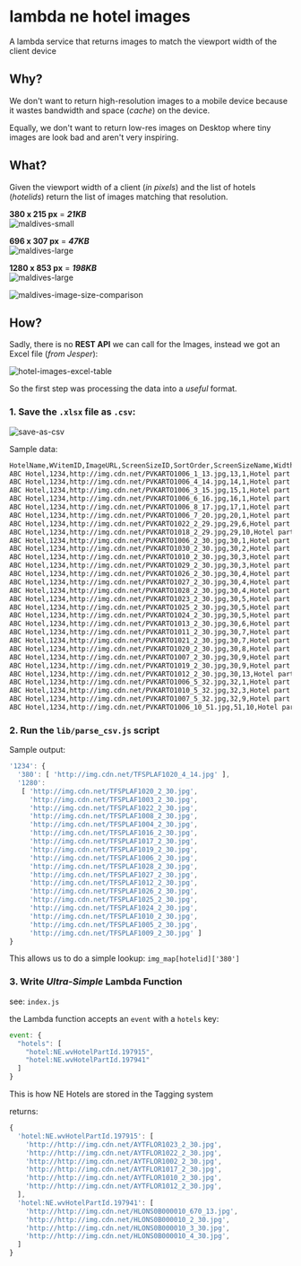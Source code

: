 # lambda ne hotel images

A lambda service that returns images to match the viewport width of the client device

## Why?

We don't want to return high-resolution images to a mobile device
because it wastes bandwidth and space (*cache*) on the device.

Equally, we don't want to return low-res images on Desktop where tiny
images are look bad and aren't very inspiring.

## What?

Given the viewport width of a client (*in pixels*) and the list of
hotels (*hotelids*) return the list of images matching that resolution.

**380 x 215 px** = ***21KB***  
![maldives-small](https://cloud.githubusercontent.com/assets/194400/14723429/604477c4-0811-11e6-9cbc-fd6da4b08341.jpg)

**696 x	307 px** = ***47KB***  
![maldives-large](https://cloud.githubusercontent.com/assets/194400/14723460/89fea27e-0811-11e6-8ba4-d474a7911091.jpg)

**1280 x 853 px** = ***198KB***  
![maldives-large](https://cloud.githubusercontent.com/assets/194400/14721333/2bd4a37a-0806-11e6-9af8-2969337a2356.jpg)

![maldives-image-size-comparison](https://cloud.githubusercontent.com/assets/194400/14723513/bd1c20e6-0811-11e6-8404-393c320024aa.png)

## How?

Sadly, there is no **REST API** we can call for the Images,
instead we got an Excel file (*from Jesper*):

![hotel-images-excel-table](https://cloud.githubusercontent.com/assets/194400/14721720/4b0dd570-0808-11e6-80ab-eacff0dd567b.png)

So the first step was processing the data into a *useful* format.

### 1. Save the `.xlsx` file as `.csv`:

![save-as-csv](https://cloud.githubusercontent.com/assets/194400/14721790/a4e163dc-0808-11e6-9e0b-1849d8b2cf04.png)

Sample data:

```sh
HotelName,WVitemID,ImageURL,ScreenSizeID,SortOrder,ScreenSizeName,Width,Height,ImageText
ABC Hotel,1234,http://img.cdn.net/PVKARTO1006_1_13.jpg,13,1,Hotel part large,696,307,
ABC Hotel,1234,http://img.cdn.net/PVKARTO1006_4_14.jpg,14,1,Hotel part medium,380,215,
ABC Hotel,1234,http://img.cdn.net/PVKARTO1006_3_15.jpg,15,1,Hotel part small,232,131,
ABC Hotel,1234,http://img.cdn.net/PVKARTO1006_6_16.jpg,16,1,Hotel part thumbnail,210,118,
ABC Hotel,1234,http://img.cdn.net/PVKARTO1006_8_17.jpg,17,1,Hotel part prio,210,196,
ABC Hotel,1234,http://img.cdn.net/PVKARTO1006_7_20.jpg,20,1,Hotel part thumbnail small,136,77,
ABC Hotel,1234,http://img.cdn.net/PVKARTO1022_2_29.jpg,29,6,Hotel part fullscreen standing ,631,960,2-v�relses lejlighed med balkon
ABC Hotel,1234,http://img.cdn.net/PVKARTO1018_2_29.jpg,29,10,Hotel part fullscreen standing ,631,960,
ABC Hotel,1234,http://img.cdn.net/PVKARTO1006_2_30.jpg,30,1,Hotel part fullscreen lying,1280,853,
ABC Hotel,1234,http://img.cdn.net/PVKARTO1030_2_30.jpg,30,2,Hotel part fullscreen lying,1280,853,
ABC Hotel,1234,http://img.cdn.net/PVKARTO1010_2_30.jpg,30,3,Hotel part fullscreen lying,1280,853,
ABC Hotel,1234,http://img.cdn.net/PVKARTO1029_2_30.jpg,30,3,Hotel part fullscreen lying,1280,853,
ABC Hotel,1234,http://img.cdn.net/PVKARTO1026_2_30.jpg,30,4,Hotel part fullscreen lying,1280,853,2-v�relses lejlighed med balkon
ABC Hotel,1234,http://img.cdn.net/PVKARTO1027_2_30.jpg,30,4,Hotel part fullscreen lying,1280,853,2-v�relses lejlighed med balkon
ABC Hotel,1234,http://img.cdn.net/PVKARTO1028_2_30.jpg,30,4,Hotel part fullscreen lying,1280,853,1-v�relses lejlighed med f�lles terrasse
ABC Hotel,1234,http://img.cdn.net/PVKARTO1023_2_30.jpg,30,5,Hotel part fullscreen lying,1280,853,2-v�relses lejlighed med balkon
ABC Hotel,1234,http://img.cdn.net/PVKARTO1025_2_30.jpg,30,5,Hotel part fullscreen lying,1280,853,2-v�relses lejlighed med balkon
ABC Hotel,1234,http://img.cdn.net/PVKARTO1024_2_30.jpg,30,5,Hotel part fullscreen lying,1280,853,2-v�relses lejlighed med balkon
ABC Hotel,1234,http://img.cdn.net/PVKARTO1013_2_30.jpg,30,6,Hotel part fullscreen lying,1280,853,
ABC Hotel,1234,http://img.cdn.net/PVKARTO1011_2_30.jpg,30,7,Hotel part fullscreen lying,1280,853,
ABC Hotel,1234,http://img.cdn.net/PVKARTO1021_2_30.jpg,30,7,Hotel part fullscreen lying,1280,853,
ABC Hotel,1234,http://img.cdn.net/PVKARTO1020_2_30.jpg,30,8,Hotel part fullscreen lying,1280,853,
ABC Hotel,1234,http://img.cdn.net/PVKARTO1007_2_30.jpg,30,9,Hotel part fullscreen lying,1280,853,
ABC Hotel,1234,http://img.cdn.net/PVKARTO1019_2_30.jpg,30,9,Hotel part fullscreen lying,1280,853,
ABC Hotel,1234,http://img.cdn.net/PVKARTO1012_2_30.jpg,30,13,Hotel part fullscreen lying,1280,853,
ABC Hotel,1234,http://img.cdn.net/PVKARTO1006_5_32.jpg,32,1,Hotel part thumbnail big lying ,170,113,
ABC Hotel,1234,http://img.cdn.net/PVKARTO1010_5_32.jpg,32,3,Hotel part thumbnail big lying ,170,113,
ABC Hotel,1234,http://img.cdn.net/PVKARTO1007_5_32.jpg,32,9,Hotel part thumbnail big lying ,170,113,
ABC Hotel,1234,http://img.cdn.net/PVKARTO1006_10_51.jpg,51,10,Hotel part top wide,975,350,
```

### 2. Run the `lib/parse_csv.js` script

Sample output:

```js
'1234': {
  '380': [ 'http://img.cdn.net/TFSPLAF1020_4_14.jpg' ],
  '1280':
   [ 'http://img.cdn.net/TFSPLAF1020_2_30.jpg',
     'http://img.cdn.net/TFSPLAF1003_2_30.jpg',
     'http://img.cdn.net/TFSPLAF1022_2_30.jpg',
     'http://img.cdn.net/TFSPLAF1008_2_30.jpg',
     'http://img.cdn.net/TFSPLAF1004_2_30.jpg',
     'http://img.cdn.net/TFSPLAF1016_2_30.jpg',
     'http://img.cdn.net/TFSPLAF1017_2_30.jpg',
     'http://img.cdn.net/TFSPLAF1019_2_30.jpg',
     'http://img.cdn.net/TFSPLAF1006_2_30.jpg',
     'http://img.cdn.net/TFSPLAF1028_2_30.jpg',
     'http://img.cdn.net/TFSPLAF1027_2_30.jpg',
     'http://img.cdn.net/TFSPLAF1012_2_30.jpg',
     'http://img.cdn.net/TFSPLAF1026_2_30.jpg',
     'http://img.cdn.net/TFSPLAF1025_2_30.jpg',
     'http://img.cdn.net/TFSPLAF1024_2_30.jpg',
     'http://img.cdn.net/TFSPLAF1010_2_30.jpg',
     'http://img.cdn.net/TFSPLAF1005_2_30.jpg',
     'http://img.cdn.net/TFSPLAF1009_2_30.jpg' ]
}
```

This allows us to do a simple lookup: `img_map[hotelid]['380']`

### 3. Write *Ultra-Simple* Lambda Function

see: `index.js`

the Lambda function accepts an `event` with a `hotels` key:

```js
event: {
  "hotels": [
    "hotel:NE.wvHotelPartId.197915",
    "hotel:NE.wvHotelPartId.197941"
  ]
}
```
This is how NE Hotels are stored in the Tagging system

returns:
```js
{
  'hotel:NE.wvHotelPartId.197915': [
    'http://http://img.cdn.net/AYTFLOR1023_2_30.jpg',
    'http://http://img.cdn.net/AYTFLOR1022_2_30.jpg',
    'http://http://img.cdn.net/AYTFLOR1002_2_30.jpg',
    'http://http://img.cdn.net/AYTFLOR1017_2_30.jpg',
    'http://http://img.cdn.net/AYTFLOR1010_2_30.jpg',
    'http://http://img.cdn.net/AYTFLOR1012_2_30.jpg',
  ],
  'hotel:NE.wvHotelPartId.197941': [
    'http://http://img.cdn.net/HLONS0B000010_670_13.jpg',
    'http://http://img.cdn.net/HLONS0B000010_2_30.jpg',
    'http://http://img.cdn.net/HLONS0B000010_3_30.jpg',
    'http://http://img.cdn.net/HLONS0B000010_4_30.jpg',
  ]
}
```
